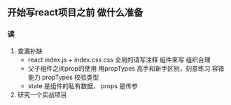 ##  开始写react项目之前 做什么准备
### 读

1. 查漏补缺
   - react   index.js + index.css
     css  全局的请写注释  组件来写  组织合理
   - 父子组件之间prop的使用 用propTypes
     高手和新手区别，刻意练习  容错能力
     propTypes 校验类型
   - state 是组件的私有数据， props 是传参
2. 研究一个实战项目